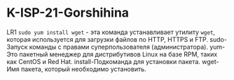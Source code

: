 # K-ISP-21-Gorshihina
LR1
`sudo yum install wget` - эта команда устанавливает утилиту `wget`, которая используется для загрузки файлов по HTTP, HTTPS и FTP. 
sudo-Запуск команды с правами суперпользователя (администратора).
yum-Это пакетный менеджер для дистрибутивов Linux на базе RPM, таких как CentOS и Red Hat.
install-Подкоманда для установки пакета.
wget- Имя пакета, который необходимо установить.
